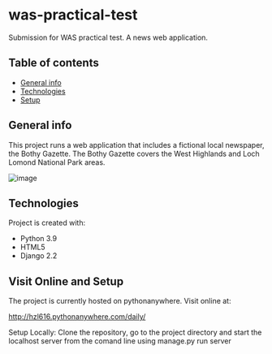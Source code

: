# was-practical-test
Submission for WAS practical test. A news web application.

## Table of contents
* [General info](#general-info)
* [Technologies](#technologies)
* [Setup](#setup)

## General info
This project runs a web application that includes a fictional local newspaper, the Bothy Gazette. 
The Bothy Gazette covers the West Highlands and Loch Lomond National Park areas.


![image](https://user-images.githubusercontent.com/80228762/115531774-12892b80-a28d-11eb-89a2-ce2805f3c583.png)


	
## Technologies
Project is created with:
* Python 3.9
* HTML5
* Django 2.2


	
## Visit Online and Setup
The project is currently hosted on pythonanywhere. Visit online at:

http://hzl616.pythonanywhere.com/daily/


Setup Locally:
Clone the repository, go to the project directory and start the localhost server from the comand line using
manage.py run server


